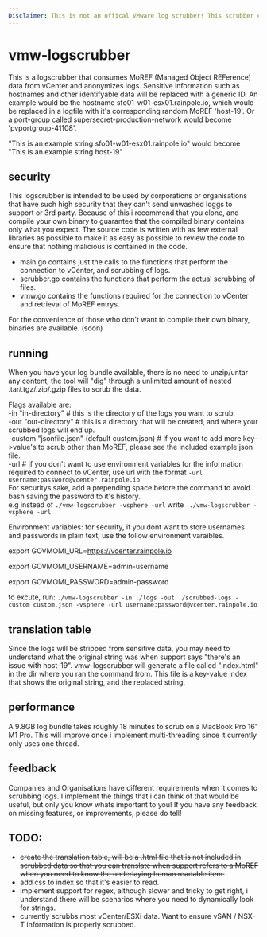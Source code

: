 ```yaml
---
Disclaimer: This is not an offical VMware log scrubber! This scrubber comes with no warranty or guarantee and it's your own responsiblity to verify that all sensitive information has been removed before sharing the logs.
---
```


# vmw-logscrubber

This is a logscrubber that consumes MoREF (Managed Object REFerence) data from vCenter and anonymizes logs.
Sensitive information such as hostnames and other identifyable data will be replaced with a generic ID.
An example would be the hostname sfo01-w01-esx01.rainpole.io, which would be replaced in a logfile with it's corresponding random MoREF 'host-19'. Or a port-group called supersecret-production-network would become 'pvportgroup-41108'.

"This is an example string sfo01-w01-esx01.rainpole.io" would become "This is an example string host-19"

## security

This logscrubber is intended to be used by corporations or organisations that have such high security that they can't send unwashed loggs to support or 3rd party.
Because of this i recommend that you clone, and compile your own binary to guarantee that the compiled binary contains only what you expect.
The source code is written with as few external libraries as possible to make it as easy as possible to review the code to ensure that nothing malicious is contained in the code.

- main.go contains just the calls to the functions that perform the connection to vCenter, and scrubbing of logs.
- scrubber.go contains the functions that perform the actual scrubbing of files.
- vmw.go contains the functions required for the connection to vCenter and retrieval of MoREF entrys.

For the convenience of those who don't want to compile their own binary, binaries are available. (soon)

## running

When you have your log bundle available, there is no need to unzip/untar any content, the tool will "dig" through a unlimited amount of nested .tar/.tgz/.zip/.gzip files to scrub the data.

Flags available are: <br/>
-in "in-directory" # this is the directory of the logs you want to scrub.<br/>
-out "out-directory" # this is a directory that will be created, and where your scrubbed logs will end up.<br/>
-custom "jsonfile.json" (default custom.json) # if you want to add more key->value's to scrub other than MoREF, please see the included example json file.<br/>
-url # if you don't want to use environment variables for the information required to connect to vCenter, use url with the format `-url username:password@vcenter.rainpole.io` <br/>
For securitys sake, add a prepending space before the command to avoid bash saving the password to it's history.<br/>
e.g instead of `./vmw-logscrubber -vsphere -url` write ` ./vmw-logscrubber -vsphere -url`

Environment variables:
for security, if you dont want to store usernames and passwords in plain text, use the follow environment varaibles.

export GOVMOMI_URL=https://vcenter.rainpole.io

export GOVMOMI_USERNAME=admin-username

export GOVMOMI_PASSWORD=admin-password

to excute, run: `./vmw-logscrubber -in ./logs -out ./scrubbed-logs -custom custom.json -vsphere -url username:password@vcenter.rainpole.io`

## translation table

Since the logs will be stripped from sensitive data, you may need to understand what the original string was when support says "there's an issue with host-19". vmw-logscrubber will generate a file called "index.html" in the dir where you ran the command from. This file is a key-value index that shows the original string, and the replaced string.

## performance

A 9.8GB log bundle takes roughly 18 minutes to scrub on a MacBook Pro 16" M1 Pro. This will improve once i implement multi-threading since it currently only uses one thread.

## feedback

Companies and Organisations have different requirements when it comes to scrubbing logs. I implement the things that i can think of that would be useful, but only you know whats important to you! If you have any feedback on missing features, or improvements, please do tell!

## TODO:

- ~~create the translation table, will be a .html file that is not included in scrubbed data so that you can translate when support refers to a MoREF when you need to know the underlaying human readable item.~~
- add css to index so that it's easier to read.
- implement support for regex, although slower and tricky to get right, i understand there will be scenarios where you need to dynamically look for strings.
- currently scrubbs most vCenter/ESXi data. Want to ensure vSAN / NSX-T information is properly scrubbed.
